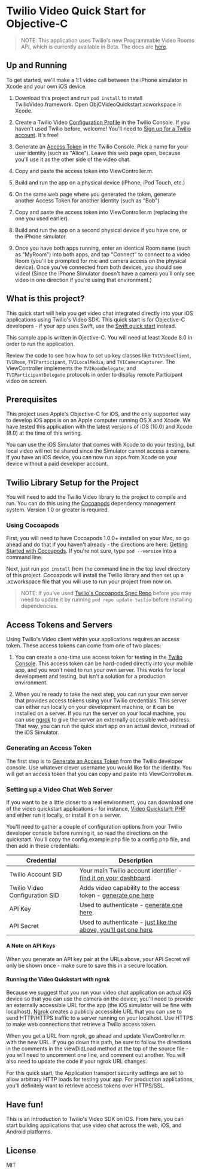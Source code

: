 # Twilio Video Quick Start for Objective-C

> NOTE: This application uses Twilio's new Programmable Video Rooms API, which is currently available in Beta. The docs are [here](https://media.twiliocdn.com/sdk/ios/video/releases/1.0.0-beta1/docs/).

## Up and Running

To get started, we'll make a 1:1 video call between the iPhone simulator in Xcode and your own iOS device.

1) Download this project and run `pod install` to install TwilioVideo.framework. Open ObjCVideoQuickstart.xcworkspace in Xcode.

2) Create a Twilio Video [Configuration Profile](https://www.twilio.com/console/video/profiles) in the Twilio Console. If you haven't used Twilio before, welcome! You'll need to [Sign up for a Twilio account](https://www.twilio.com/try-twilio). It's free!

3) Generate an [Access Token](https://www.twilio.com/console/video/dev-tools/testing-tools) in the Twilio Console. Pick a name for your user identity (such as "Alice"). Leave this web page open, because you'll use it as the other side of the video chat.

4) Copy and paste the access token into ViewController.m.

5) Build and run the app on a physical device (iPhone, iPod Touch, etc.)

6) On the same web page where you generated the token, generate another Access Token for another identity (such as "Bob")

7) Copy and paste the access token into ViewController.m (replacing the one you used earlier).

8) Build and run the app on a second physical device if you have one, or the iPhone simulator.

9) Once you have both apps running, enter an identical Room name (such as "MyRoom") into both apps, and tap "Connect" to connect to a video Room (you'll be prompted for mic and camera access on the physical device). Once you've connected from both devices, you should see video! (Since the iPhone Simulator doesn't have a camera you'll only see video in one direction if you're using that environment.)

## What is this project?

This quick start will help you get video chat integrated directly into your iOS applications using Twilio's Video SDK. This quick start is for Objective-C developers - if your app uses Swift, use the [Swift quick start](https://github.com/twilio/video-quickstart-swift/tree/rooms) instead.

This sample app is written in Ojective-C. You will need at least Xcode 8.0 in order to run the application.

Review the code to see how how to set up key classes like `TVIVideoClient`, `TVIRoom`, `TVIParticipant`, `TVILocalMedia`, and `TVICameraCapturer`. The ViewController implements the `TVIRoomDelegate`, and `TVIParticipantDelegate` protocols in order to display remote Participant video on screen.

## Prerequisites

This project uses Apple's Objective-C for iOS, and the only supported way to develop iOS apps is on an Apple computer running OS X and Xcode. We have tested this application with the latest versions of iOS (10.0) and Xcode (8.0) at the time of this writing.

You can use the iOS Simulator that comes with Xcode to do your testing, but local video will not be shared since the Simulator cannot access a camera. If you have an iOS device, you can now run apps from Xcode on your device without a paid developer account.

## Twilio Library Setup for the Project

You will need to add the Twilio Video library to the project to compile and run. You can do this using the [Cocoapods](https://cocoapods.org/) dependency management system. Version 1.0 or greater is required.

### Using Cocoapods

First, you will need to have Cocoapods 1.0.0+ installed on your Mac, so go ahead and do that if you haven't already - the directions are here: [Getting Started with Cocoapods](https://guides.cocoapods.org/using/getting-started.html). If you're not sure, type `pod --version` into a command line.

Next, just run `pod install` from the command line in the top level directory of this project. Cocoapods will install the Twilio library and then set up a .xcworkspace file that you will use to run your project from now on.

> NOTE: If you've used [Twilio's Cocoapods Spec Repo](https://github.com/twilio/cocoapod-specs) before you may need to update it by running `pod repo update twilio` before installing dependencies.

## Access Tokens and Servers

Using Twilio's Video client within your applications requires an access token. These access tokens can come from one of two places:

1) You can create a one-time use access token for testing in the [Twilio Console](https://www.twilio.com/console/video/profiles). This access token can be hard-coded directly into your mobile app, and you won't need to run your own server. This works for local development and testing, but isn't a solution for a production environment.

2) When you're ready to take the next step, you can run your own server that provides access tokens using your Twilio credentials. This server can either run locally on your development machine, or it can be installed on a server. If you run the server on your local machine, you can use [ngrok](https://ngrok.com/) to give the server an externally accessible web address. That way, you can run the quick start app on an actual device, instead of the iOS Simulator.

### Generating an Access Token

The first step is to [Generate an Access Token](https://www.twilio.com/user/account/video/dev-tools/testing-tools) from the Twilio developer console. Use whatever clever username you would like for the identity. You will get an access token that you can copy and paste into ViewController.m.

### Setting up a Video Chat Web Server

If you want to be a little closer to a real environment, you can download one of the video quickstart applications - for instance, [Video Quickstart: PHP](https://github.com/TwilioDevEd/video-quickstart-php) and either run it locally, or install it on a server.

You'll need to gather a couple of configuration options from your Twilio developer console before running it, so read the directions on the quickstart. You'll copy the config.example.php file to a config.php file, and then add in these credentials:

Credential | Description
---------- | -----------
Twilio Account SID | Your main Twilio account identifier - [find it on your dashboard](https://www.twilio.com/user/account/video).
Twilio Video Configuration SID | Adds video capability to the access token - [generate one here](https://www.twilio.com/user/account/video/profiles)
API Key | Used to authenticate - [generate one here](https://www.twilio.com/user/account/messaging/dev-tools/api-keys).
API Secret | Used to authenticate - [just like the above, you'll get one here](https://www.twilio.com/user/account/messaging/dev-tools/api-keys).

#### A Note on API Keys

When you generate an API key pair at the URLs above, your API Secret will only
be shown once - make sure to save this in a secure location.

#### Running the Video Quickstart with ngrok

Because we suggest that you run your video chat application on actual iOS device so that you can use the camera on the device, you'll need to provide an externally accessible URL for the app (the iOS simulator will be fine with localhost). [Ngrok](https://ngrok.com/)  creates a publicly accessible URL that you can use to send HTTP/HTTPS traffic to a server running on your localhost. Use HTTPS to make web connections that retrieve a Twilio access token.

When you get a URL from ngrok, go ahead and update ViewController.m with the new URL.  If you go down this path, be sure to follow the directions in the comments in the viewDidLoad method at the top of the source file - you will need to uncomment one line, and comment out another. You will also need to update the code if your ngrok URL changes.

For this quick start, the Application transport security settings are set to allow arbitrary HTTP loads for testing your app. For production applications, you'll definitely want to retrieve access tokens over HTTPS/SSL.

## Have fun!

This is an introduction to Twilio's Video SDK on iOS. From here, you can start building applications that use video chat across the web, iOS, and Android platforms.

## License

MIT
